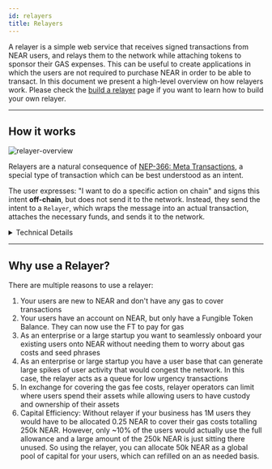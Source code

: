 ```yaml
---
id: relayers
title: Relayers
---
```


A relayer is a simple web service that receives signed transactions from NEAR users, and relays them to the network while attaching tokens to sponsor their GAS expenses. This can be useful to create applications in which the users are not required to purchase NEAR in order to be able to transact. In this document we present a high-level overview on how relayers work. Please check the [build a relayer](../../2.develop/relayers/welcome.md) page if you want to learn how to build your own relayer.

---

## How it works

![relayer-overview](/docs/assets/welcome-pages/relayer-overview.png)

Relayers are a natural consequence of [NEP-366: Meta Transactions](https://github.com/near/NEPs/blob/master/neps/nep-0366.md), a special type of transaction which can be best understood as an intent.

The user expresses: "I want to do a specific action on chain" and signs this intent **off-chain**, but does not send it to the network. Instead, they send the intent to a `Relayer`, which wraps the message into an actual transaction, attaches the necessary funds, and sends it to the network.

<details>
<summary> Technical Details </summary>

Technically, the end user (client) creates a `SignedDelegateAction` that contains the data necessary to construct a `Transaction`, signs the `SignedDelegateAction` using their key, and send it to  the relayer service.

When the request is received, the relayer uses its own key to sign a `Transaction` using the fields in the `SignedDelegateAction` as input to create a `SignedTransaction`.

The `SignedTransaction` is then sent to the network via RPC call, and the result is sent back to the client. The `Transaction` is executed in such a way that the relayer pays the GAS fees, but all actions are executed as if the user had sent the transaction.
</details>

---

## Why use a Relayer?
There are multiple reasons to use a relayer:
1. Your users are new to NEAR and don't have any gas to cover transactions
2. Your users have an account on NEAR, but only have a Fungible Token Balance. They can now use the FT to pay for gas
3. As an enterprise or a large startup you want to seamlessly onboard your existing users onto NEAR without needing them to worry about gas costs and seed phrases
4. As an enterprise or large startup you have a user base that can generate large spikes of user activity that would congest the network. In this case, the relayer acts as a queue for low urgency transactions
5. In exchange for covering the gas fee costs, relayer operators can limit where users spend their assets while allowing users to have custody and ownership of their assets
6. Capital Efficiency: Without relayer if your business has 1M users they would have to be allocated 0.25 NEAR to cover their gas costs totalling 250k NEAR. However, only ~10% of the users would actually use the full allowance and a large amount of the 250k NEAR is just sitting there unused. So using the relayer, you can allocate 50k NEAR as a global pool of capital for your users, which can refilled on an as needed basis. 